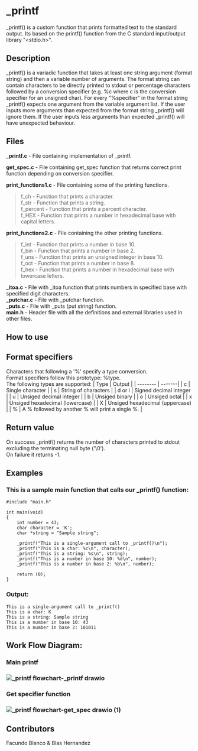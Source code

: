 # _printf
_printf() is a custom function that prints formatted text to the standard output. Its based on the printf() function from the  C standard input/output library "<stdio.h>".

## Description

_printf() is a variadic function that takes at least one string argument (format string) and then a variable number of arguments.
The format string can contain characters to be directly printed to stdout or percentage characters followed by a conversion specifier (e.g. %c where c is the conversion specifier for an unsigned char). For every "%specifier" in the format string _printf() expects one argument from the variable argument list. If the user inputs more arguments than expected from the format string _printf() will ignore them. If the user inputs less arguments than expected _printf() will have unexpected behaviour.

## Files

**_printf.c** - File containing implementation of _printf.

**get_spec.c** - File containing get_spec function that returns correct print function depending on conversion specifier.

**print_functions1.c** - File containing some of the printing functions.

>f_ch - Function that prints a character.<br>
>f_str - Function that prints a string.<br>
>f_percent - Function that prints a percent character.<br>
>f_HEX - Function that prints a number in hexadecimal base with capital letters.<br>

**print_functions2.c** - File containing the other printing functions.

>f_int - Function that prints a number in base 10.<br>
>f_bin - Function that prints a number in base 2.<br>
>f_uns - Function that prints an unsigned integer in base 10.<br>
>f_oct - Function that prints a number in base 8.<br>
>f_hex - Function that prints a number in hexadecimal base with lowercase letters.<br>

**_itoa.c** - File with _itoa function that prints numbers in specified base with specified digit characters.<br>
**_putchar.c** - File with _putchar function.<br>
**_puts.c** - File with _puts (put string) function.<br>
**main.h** - Header file with all the definitions and external libraries used in other files.<br>

## How to use

## Format specifiers
Characters that following a '%' specify a type conversion.<br>
Format specifiers follow this prototype:     %type.<br>
The following types are supported:
| Type     | Output |
| -------- | -------|
| c       | Single character |
| s       | String of characters |
| d or i | Signed decimal integer |
| u       | Unsiged decimal integer |
| b       | Unsiged binary |
| o       | Unsiged octal |
| x       | Unsiged hexadecimal (lowercase) |
| X       | Unsiged hexadecimal (uppercase) |
| %       | A % followed by another % will print a single %. |

## Return value
On success _printf() returns the number of characters printed to stdout excluding the terminating null byte ('\0').<br>
On failure it returns -1.

## Examples
### This is a sample main function that calls our _printf() function:
	#include "main.h"

	int main(void)
	{
		int number = 43;
		char character = 'K';
		char *string = "Sample string";

		_printf("This is a single-argument call to _printf()\n");
		_printf("This is a char: %c\n", character);
		_printf("This is a string: %s\n", string);
		_printf("This is a number in base 10: %d\n", number);
		_printf("This is a number in base 2: %b\n", number);

		return (0);
	}
### Output:
	This is a single-argument call to _printf()
	This is a char: K
	This is a string: Sample string
	This is a number in base 10: 43
	This is a number in base 2: 101011
## Work Flow Diagram:
### Main printf
### ![_printf flowchart-_printf drawio](https://user-images.githubusercontent.com/105363828/178500200-02edcca3-a157-425c-91ab-3ccf25373a74.png)
### Get specifier function
### ![_printf flowchart-get_spec drawio (1)](https://user-images.githubusercontent.com/105363828/178500589-c72dba33-dbb0-40bf-b89a-48dcdcc6c0c5.png)
## Contributors
Facundo Blanco & Blas Hernandez

